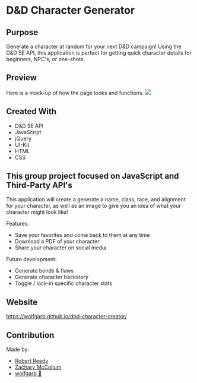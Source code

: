 # D&D Character Generator

## Purpose
Generate a character at random for your next D&D campaign! Using the D&D 5E API, this application is perfect for getting quick character details for beginners, NPC's, or one-shots. 

## Preview
Here is a mock-up of how the page looks and functions.
<img src="assets\images\dnd-creator.gif"></img>

## Created With
* D&D 5E API
* JavaScript
* jQuery
* UI-Kit
* HTML
* CSS

## This group project focused on JavaScript and Third-Party API's 
This application will create a generate a name, class, race, and alignment for your character, as well as an image to give you an idea of what your character might look like! 

Features:
- Save your favorites and come back to them at any time
- Download a PDF of your character
- Share your character on social media

Future development:
- Generate bonds & flaws
- Generate character backstory
- Toggle / lock-in specific character stats

## Website
https://wolfgarb.github.io/dnd-character-creator/

## Contribution
Made by:

- <a href="https://github.com/RobertAReedy" target="_blank">Robert Reedy</a>
- <a href="https://github.com/ZBreezie" target="_blank">Zachary McCollum</a>
- <a href="https://github.com/wolfgarb" target="_blank">wolfgarb 🐺</a>
